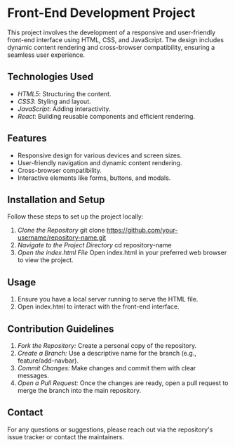 # Front-End Development Project

This project involves the development of a responsive and user-friendly front-end interface using HTML, CSS, and JavaScript. The design includes dynamic content rendering and cross-browser compatibility, ensuring a seamless user experience.

## Technologies Used
- *HTML5*: Structuring the content.
- *CSS3*: Styling and layout.
- *JavaScript*: Adding interactivity.
- *React*: Building reusable components and efficient rendering.

## Features
- Responsive design for various devices and screen sizes.
- User-friendly navigation and dynamic content rendering.
- Cross-browser compatibility.
- Interactive elements like forms, buttons, and modals.

## Installation and Setup
Follow these steps to set up the project locally:

1. *Clone the Repository*
   git clone https://github.com/your-username/repository-name.git
2. *Navigate to the Project Directory*
    cd repository-name
3. *Open the index.html File*
     Open index.html in your preferred web browser to view the project.
## Usage
1. Ensure you have a local server running to serve the HTML file. 
2. Open index.html to interact with the front-end interface.
## Contribution Guidelines
1. *Fork the Repository:*
 Create a personal copy of the repository.
2. *Create a Branch:* Use a descriptive name for the branch (e.g., feature/add-navbar).
3. *Commit Changes:* Make changes and commit them with clear messages.
4. *Open a Pull Request:* Once the changes are ready, open a pull request to merge the branch into the main repository.
## Contact
For any questions or suggestions, please reach out via the repository's issue tracker or contact the maintainers.